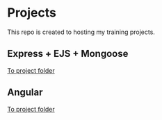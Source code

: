 # Projects

This repo is created to hosting my training projects.

## Express + EJS + Mongoose

[To project folder](./ExpreeAndMongo)

## Angular
[To project folder](./angular)
